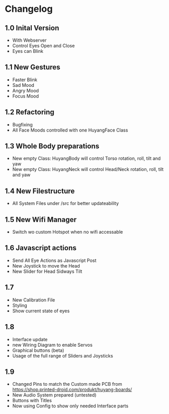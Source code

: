 # Changelog

## 1.0 Inital Version
* With Webserver
* Control Eyes Open and Close
* Eyes can Blink

## 1.1 New Gestures 
* Faster Blink
* Sad Mood
* Angry Mood
* Focus Mood

## 1.2 Refactoring
* Bugfixing
* All Face Moods controlled with one HuyangFace Class

## 1.3 Whole Body preparations
* New empty Class: HuyangBody will control Torso rotation, roll, tilt and yaw
* New empty Class: HuyangNeck will control Head/Neck rotation, roll, tilt and yaw

## 1.4 New Filestructure
* All System Files under /src for better updateability

## 1.5 New Wifi Manager
* Switch wo custom Hotspot when no wifi accessable

## 1.6 Javascript actions
* Send All Eye Actions as Javascript Post
* New Joystick to move the Head
* New Slider for Head Sidways Tilt

## 1.7
* New Calibration File
* Styling
* Show current state of eyes

## 1.8
* Interface update
* new Wiring Diagram to enable Servos
* Graphical buttons (beta)
* Usage of the full range of Sliders and Joysticks

## 1.9
* Changed Pins to match the Custom made PCB from https://shop.printed-droid.com/produkt/huyang-boards/
* New Audio System prepared (untested)
* Buttons with Titles
* Now using Config to show only needed Interface parts